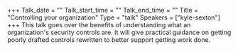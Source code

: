 +++
Talk_date = ""
Talk_start_time = ""
Talk_end_time = ""
Title = "Controlling your organization"
Type = "talk"
Speakers = ["kyle-sexton"]
+++
This talk goes over the benefits of understanding what an organization's security controls are.  It will give practical guidance on getting poorly drafted controls rewritten to better support getting work done.
